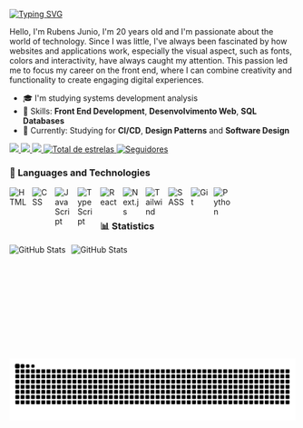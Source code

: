 [![Typing SVG](https://readme-typing-svg.herokuapp.com?font=Doto&size=35&pause=1000&color=00F1F7&width=1000&height=100&lines=I'm+Rubens+Junio;I'm+Software+Engenieer)](https://git.io/typing-svg)

Hello, I'm Rubens Junio, I'm 20 years old and I'm passionate about the world of technology. Since I was little, I've always been fascinated by how websites and applications work, especially the visual aspect, such as fonts, colors and interactivity, have always caught my attention. This passion led me to focus my career on the front end, where I can combine creativity and functionality to create engaging digital experiences.

- 🎓 I'm studying systems development analysis 
- 🥷 Skills: **Front End Development**, **Desenvolvimento Web**, **SQL Databases** 
- 🤔 Currently: Studying for **CI/CD**, **Design Patterns** and **Software Design**

<p align="left">
    <a href="https://www.instagram.com/rubs.dev/"><img src="https://img.shields.io/badge/Instagram-E4405F?style=for-the-badge&logo=instagram&logoColor=white" target="_blank">
    <a href="https://www.linkedin.com/in/rubens-junio-603979250"><img src="https://img.shields.io/badge/LinkedIn-0077B5?style=for-the-badge&logo=linkedin&logoColor=white" target="_blank">
    <a href="(https://x.com/rubs.dev)"><img src="https://img.shields.io/badge/X-%23000000.svg?style=for-the-badge&logo=X&logoColor=white)" target="_blank">
    <a href="https://github.com/rubensjuniors?tab=repositories&sort=stargazers">
        <img 
            alt="Total de estrelas" 
            title="Total de estrelas GitHub" 
            src="https://custom-icon-badges.demolab.com/github/stars/rubensjuniors?color=55960c&style=for-the-badge&labelColor=488207&logo=star&label=estrelas"
        />
    </a>
    <a href="https://github.com/rubensjuniors?tab=followers">
        <img 
            alt="Seguidores" 
            title="Me siga no GitHub" 
            src="https://custom-icon-badges.demolab.com/github/followers/rubensjuniors?color=236ad3&labelColor=1155ba&style=for-the-badge&logo=github&label=Seguidores&logoColor=white"
        />
    </a>
</p>





### 🤖 Languages ​​and Technologies

<img 
    align="left" 
    alt="HTML"
    title="HTML" 
    width="30px" 
    style="padding-right: 10px;" 
    src="https://cdn.jsdelivr.net/gh/devicons/devicon@latest/icons/html5/html5-original.svg" 
/>
<img 
    align="left" 
    alt="CSS" 
    title="CSS"
    width="30px" 
    style="padding-right: 10px;" 
    src="https://cdn.jsdelivr.net/gh/devicons/devicon@latest/icons/css3/css3-original.svg" 
/>
<img 
    align="left" 
    alt="JavaScript" 
    title="JavaScript"
    width="30px" 
    style="padding-right: 10px;" 
    src="https://cdn.jsdelivr.net/gh/devicons/devicon@latest/icons/javascript/javascript-original.svg" 
/>
<img 
    align="left" 
    alt="TypeScript"
    title="TypeScript" 
    width="30px" 
    style="padding-right: 10px;" 
    src="https://cdn.jsdelivr.net/gh/devicons/devicon@latest/icons/typescript/typescript-original.svg" 
/>
<img 
    align="left" 
    alt="React"
    title="React" 
    width="30px" 
    style="padding-right: 10px;" 
    src="https://cdn.jsdelivr.net/gh/devicons/devicon@latest/icons/react/react-original.svg" 
/>
<img 
    align="left" 
    alt="Next.js" 
    title="Next.js"
    width="30px" 
    style="padding-right: 10px;" 
    src="https://cdn.jsdelivr.net/gh/devicons/devicon@latest/icons/nextjs/nextjs-original.svg" 
/>
<img 
    align="left" 
    alt="Tailwind" 
    title="Tailwind"
    width="30px" 
    style="padding-right: 10px;" 
    src="https://cdn.jsdelivr.net/gh/devicons/devicon@latest/icons/tailwindcss/tailwindcss-original.svg" 
/>
<img 
    align="left" 
    alt="SASS" 
    title="SASS"
    width="30px" 
    style="padding-right: 10px;" 
    src="https://cdn.jsdelivr.net/gh/devicons/devicon@latest/icons/sass/sass-original.svg" 
/>
<img 
    align="left" 
    alt="Git" 
    title="Git"
    width="30px" 
    style="padding-right: 10px;" 
    src="https://cdn.jsdelivr.net/gh/devicons/devicon@latest/icons/git/git-original.svg" 
/>
<img 
    align="left" 
    alt="Python" 
    title="Python"
    width="30px" 
    style="padding-right: 10px;" 
    src="https://cdn.jsdelivr.net/gh/devicons/devicon@latest/icons/python/python-original.svg" 
/>

<br/>
<br/>

### 📊 Statistics

<p>
  <img 
    align="left" 
    alt="GitHub Stats" 
    height="200" 
    style="padding-right: 10px;" 
    src="https://github-readme-stats.vercel.app/api?username=rubensjuniors&show_icons=true&theme=tokyonight&include_all_commits=true&locale=en" 
  />

<img 
      align="left" 
      alt="GitHub Stats" 
      height="200" 
      src="https://github-readme-stats.vercel.app/api/top-langs/?username=rubensjuniors&theme=tokyonight&layout=compact&custom_title=Tecnologias&langs_count=9&locale=en" 
  />

</p>


![idimetrix's github activity graph](https://raw.githubusercontent.com/idimetrix/idimetrix/output/github-contribution-grid-snake-dark.svg)
